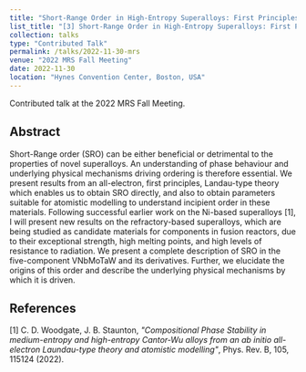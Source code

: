```yaml
---
title: "Short-Range Order in High-Entropy Superalloys: First Principles Theory and Atomistic Modelling"
list_title: "[3] Short-Range Order in High-Entropy Superalloys: First Principles Theory and Atomistic Modelling"
collection: talks
type: "Contributed Talk"
permalink: /talks/2022-11-30-mrs
venue: "2022 MRS Fall Meeting"
date: 2022-11-30
location: "Hynes Convention Center, Boston, USA"
---
```


Contributed talk at the 2022 MRS Fall Meeting.

<h2>Abstract</h2>
Short-Range order (SRO) can be either beneficial or detrimental to the properties of novel superalloys. An understanding of phase behaviour and underlying physical mechanisms driving ordering is therefore essential. We present results from an all-electron, first principles, Landau-type theory which enables us to obtain SRO directly, and also to obtain parameters suitable for atomistic modelling to understand incipient order in these materials. Following successful earlier work on the Ni-based superalloys [1], I will present new results on the refractory-based superalloys, which are being studied as candidate materials for components in fusion reactors, due to their exceptional strength, high melting points, and high levels of resistance to radiation. We present a complete description of SRO in the five-component VNbMoTaW and its derivatives. Further, we elucidate the origins of this order and describe the underlying physical mechanisms by which it is driven.

<h2>References</h2>
[1] C. D. Woodgate, J. B. Staunton, <i>"Compositional Phase Stability in medium-entropy and high-entropy Cantor-Wu alloys from an ab initio all-electron Laundau-type theory and atomistic modelling"</i>, Phys. Rev. B, 105, 115124 (2022).
